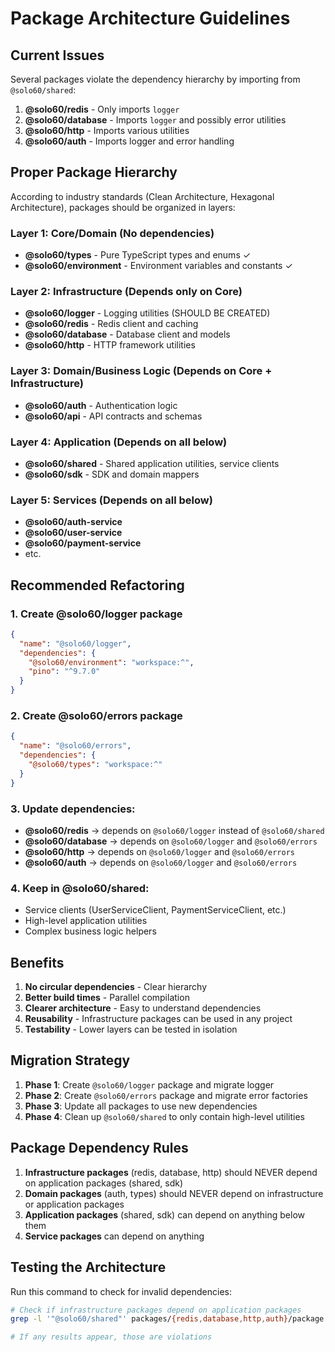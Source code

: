 # Package Architecture Guidelines

## Current Issues

Several packages violate the dependency hierarchy by importing from `@solo60/shared`:

1. **@solo60/redis** - Only imports `logger`
2. **@solo60/database** - Imports `logger` and possibly error utilities
3. **@solo60/http** - Imports various utilities
4. **@solo60/auth** - Imports logger and error handling

## Proper Package Hierarchy

According to industry standards (Clean Architecture, Hexagonal Architecture), packages should be organized in layers:

### Layer 1: Core/Domain (No dependencies)

- **@solo60/types** - Pure TypeScript types and enums ✓
- **@solo60/environment** - Environment variables and constants ✓

### Layer 2: Infrastructure (Depends only on Core)

- **@solo60/logger** - Logging utilities (SHOULD BE CREATED)
- **@solo60/redis** - Redis client and caching
- **@solo60/database** - Database client and models
- **@solo60/http** - HTTP framework utilities

### Layer 3: Domain/Business Logic (Depends on Core + Infrastructure)

- **@solo60/auth** - Authentication logic
- **@solo60/api** - API contracts and schemas

### Layer 4: Application (Depends on all below)

- **@solo60/shared** - Shared application utilities, service clients
- **@solo60/sdk** - SDK and domain mappers

### Layer 5: Services (Depends on all below)

- **@solo60/auth-service**
- **@solo60/user-service**
- **@solo60/payment-service**
- etc.

## Recommended Refactoring

### 1. Create @solo60/logger package

```json
{
  "name": "@solo60/logger",
  "dependencies": {
    "@solo60/environment": "workspace:^",
    "pino": "^9.7.0"
  }
}
```

### 2. Create @solo60/errors package

```json
{
  "name": "@solo60/errors",
  "dependencies": {
    "@solo60/types": "workspace:^"
  }
}
```

### 3. Update dependencies:

- **@solo60/redis** → depends on `@solo60/logger` instead of `@solo60/shared`
- **@solo60/database** → depends on `@solo60/logger` and `@solo60/errors`
- **@solo60/http** → depends on `@solo60/logger` and `@solo60/errors`
- **@solo60/auth** → depends on `@solo60/logger` and `@solo60/errors`

### 4. Keep in @solo60/shared:

- Service clients (UserServiceClient, PaymentServiceClient, etc.)
- High-level application utilities
- Complex business logic helpers

## Benefits

1. **No circular dependencies** - Clear hierarchy
2. **Better build times** - Parallel compilation
3. **Clearer architecture** - Easy to understand dependencies
4. **Reusability** - Infrastructure packages can be used in any project
5. **Testability** - Lower layers can be tested in isolation

## Migration Strategy

1. **Phase 1**: Create `@solo60/logger` package and migrate logger
2. **Phase 2**: Create `@solo60/errors` package and migrate error factories
3. **Phase 3**: Update all packages to use new dependencies
4. **Phase 4**: Clean up `@solo60/shared` to only contain high-level utilities

## Package Dependency Rules

1. **Infrastructure packages** (redis, database, http) should NEVER depend on application packages (shared, sdk)
2. **Domain packages** (auth, types) should NEVER depend on infrastructure or application packages
3. **Application packages** (shared, sdk) can depend on anything below them
4. **Service packages** can depend on anything

## Testing the Architecture

Run this command to check for invalid dependencies:

```bash
# Check if infrastructure packages depend on application packages
grep -l '"@solo60/shared"' packages/{redis,database,http,auth}/package.json

# If any results appear, those are violations
```
